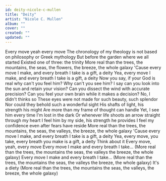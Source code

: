 ```yaml
---
id: deity-nicole-c-mullen
title: "Deity"
artist: "Nicole C. Mullen"
album: ""
cover: ""
created: ""
updated: ""
---
```


Every move yeah every move
The chronology of my theology is not based on philosophy or Greek mythology
But before the garden where we all started
Existed one of three: the trinity
More real than the trees, the mountains, the seas, the flowers, the breeze, the whole galaxy
'Cause every move I make, and every breath I take is a gift, a deity
Yea, every move I make, and every breath I take is a gift, a deity
Now you say, if your God is real why can't you feel him? Why can't you see him?
I say can you look into the sun and retain your vision?
Can you dissect the wind with accurate precision?
Can you feel your own brain while it makes a decision?
No, I didn't thinks so
These eyes were not made for such beauty, such splendor
Nor could they behold such a wonderful sight
His shafts of light, his strength his might
Are more than my frame of thought can handle
Yet, I see him every time I'm lost in the dark
Or whenever life shoots an arrow straight through my heart
I feel him by my side, his strength he provides
I feel my confidence even after fears have reside
More real than the trees, the mountains, the seas, the valleys, the breeze, the whole galaxy
'Cause every move I make, and every breath I take is a gift, a deity
Yea, every move, you take, every breath you make is a gift, a deity
Think about it
Every move, yeah, every move
Every move I make and every breath I take...
(More real than the trees, the mountains the seas, the valleys the breeze, the whole galaxy)
Every move I make and every breath I take...
(More real than the trees, the mountains the seas, the valleys the breeze, the whole galaxy)
It's a diety
(More real than the trees, the mountains the seas, the valleys, the breeze, the whole galaxy)
